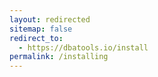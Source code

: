 ```yaml
---
layout: redirected
sitemap: false
redirect_to:
  - https://dbatools.io/install
permalink: /installing
---
```


